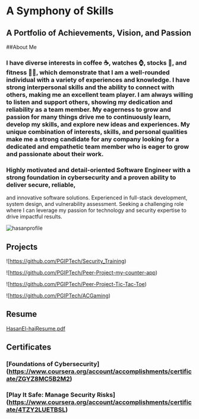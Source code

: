 # **A Symphony of Skills**

## A Portfolio of Achievements, Vision, and Passion

##About Me

###  I have diverse interests in coffee ☕, watches ⌚, stocks 💸, and fitness 🏋️‍♂️, which demonstrate that I am a well-rounded individual with a variety of experiences and knowledge. I have strong interpersonal skills and the ability to connect with others, making me an excellent team player. I am always willing to listen and support others, showing my dedication and reliability as a team member. My eagerness to grow and passion for many things drive me to continuously learn, develop my skills, and explore new ideas and experiences. My unique combination of interests, skills, and personal qualities make me a strong candidate for any company looking for a dedicated and empathetic team member who is eager to grow and passionate about their work.

### Highly motivated and detail-oriented Software Engineer with a strong foundation in cybersecurity and a proven ability to deliver secure, reliable,
and innovative software solutions. Experienced in full-stack development, system design, and vulnerability assessment. Seeking a challenging
role where I can leverage my passion for technology and security expertise to drive impactful results.


![hasanprofile](https://github.com/user-attachments/assets/32a5b79e-7df6-4bd3-9922-b51bde523f43)

## Projects

![https://github.com/PGIPTech/Security_Training)

![https://github.com/PGIPTech/Peer-Project-my-counter-app)

![https://github.com/PGIPTech/Peer-Project-Tic-Tac-Toe)

![https://github.com/PGIPTech/ACGaming)


## Resume

[HasanEl-hajResume.pdf](https://github.com/user-attachments/files/16633067/HasanEl-hajResume.pdf)


## Certificates 

### [Foundations of Cybersecurity] (https://www.coursera.org/account/accomplishments/certificate/ZGYZ8MC5B2M2)
### [Play It Safe: Manage Security Risks] (https://www.coursera.org/account/accomplishments/certificate/4TZY2LUETBSL)


